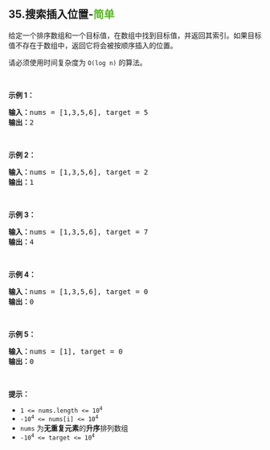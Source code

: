## 35.搜索插入位置-<font color=#5AB726>简单</font>

给定一个排序数组和一个目标值，在数组中找到目标值，并返回其索引。如果目标值不存在于数组中，返回它将会被按顺序插入的位置。

请必须使用时间复杂度为 `O(log n)` 的算法。

<br>

**示例 1：**

<pre>
<b>输入：</b>nums = [1,3,5,6], target = 5
<b>输出：</b>2
</pre>

<br>

**示例 2：**

<pre>
<b>输入：</b>nums = [1,3,5,6], target = 2
<b>输出：</b>1
</pre>

<br>

**示例 3：**

<pre>
<b>输入：</b>nums = [1,3,5,6], target = 7
<b>输出：</b>4
</pre>

<br>

**示例 4：**

<pre>
<b>输入：</b>nums = [1,3,5,6], target = 0
<b>输出：</b>0
</pre>

<br>

**示例 5：**

<pre>
<b>输入：</b>nums = [1], target = 0
<b>输出：</b>0
</pre>

<br>

**提示：**

- <code>1 <= nums.length <= 10<sup>4</sup></code>
- <code>-10<sup>4</sup> <= nums[i] <= 10<sup>4</sup></code>
- `nums` 为**无重复元素**的**升序**排列数组
- <code>-10<sup>4</sup> <= target <= 10<sup>4</sup></code>